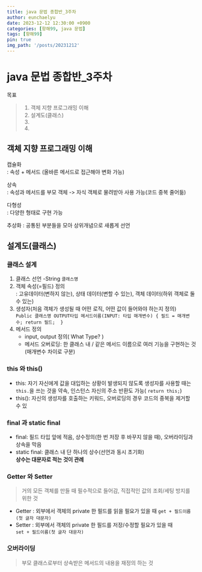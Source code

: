 ```yaml
---
title: java 문법 종합반_3주차
author: eunchaelyu
date: 2023-12-12 12:30:00 +0900
categories: [항해99, java 문법]
tags: [항해99]
pin: true
img_path: '/posts/20231212'
---
```


# java 문법 종합반_3주차    
  목표
> 1. 객체 지향 프로그래밍 이해
> 2. 설계도(클래스)
> 3.  
> 4.  

## 객체 지향 프로그래밍 이해    
  캡슐화        
: 속성 + 메서드 (올바른 메서드로 접근해야 변화 가능)     

  상속    
: 속성과 메서드를 부모 객체 -> 자식 객체로 물려받아 사용 가능(코드 중복 줄어듦)    

  다형성    
: 다양한 형태로 구현 가능    

  추상화
: 공통된 부분들을 모아 상위개념으로 새롭게 선언    


## 설계도(클래스)  

### 클래스 설계  
  1. 클래스 선언
     -String ``클래스명``
  2. 객체 속성(=필드) 정의    
: 고유데이터(변하지 않는), 상태 데이터(변할 수 있는), 객체 데이터(하위 객체로 둘 수 있는)    
  3. 생성자(처음 객체가 생성될 때 어떤 로직, 어떤 값이 들어와야 하는지 정의)      
     ``Public 클래스명 OUTPUT타입 메서드이름(INPUT: 타입 매개변수) {
                             필드 = 매개변수;
                               return 필드; 
                         }`` 
  4. 메서드 정의    
     - input, output 정의( What Type? )
     - 메서드 오버로딩: 한 클래스 내 / 같은 메서드 이름으로 여러 기능을 구현하는 것(매개변수 차이로 구분)

### this 와 this()
- this: 자기 자신에게 값을 대입하는 상황이 발생되지 않도록 생성자를 사용할 때는 ``this.``을 쓰는 것을 약속, 인스턴스 자신의 주소 반환도 가능( ``return this;``)
- this(): 자신의 생성자를 호출하는 키워드, 오버로딩의 경우 코드의 중복을 제거할 수 있

### final 과 static final 
- final: 필드 타입 앞에 적음, 상수정의(한 번 저장 후 바꾸지 않을 때), 오버라이딩과 상속을 막음     
- static final: 클래스 내 단 하나의 상수(선언과 동시 초기화)    
**상수는 대문자로 적는 것이 관례**

### Getter 와 Setter 
> 거의 모든 객체를 만들 때 필수적으로 들어감, 직접적인 값의 조회/세팅 방지를 위한 것   
- Getter : 외부에서 객체의 private 한 필드를 읽을 필요가 있을 때
            ``get + 필드이름(첫 글자 대문자)``
- Setter : 외부에서 객체의 private 한 필드를 저장/수정할 필요가 있을 때  
            ``set + 필드이름(첫 글자 대문자)``

### 오버라이딩
> 부모 클래스로부터 상속받은 메서드의 내용을 재정의 하는 것


